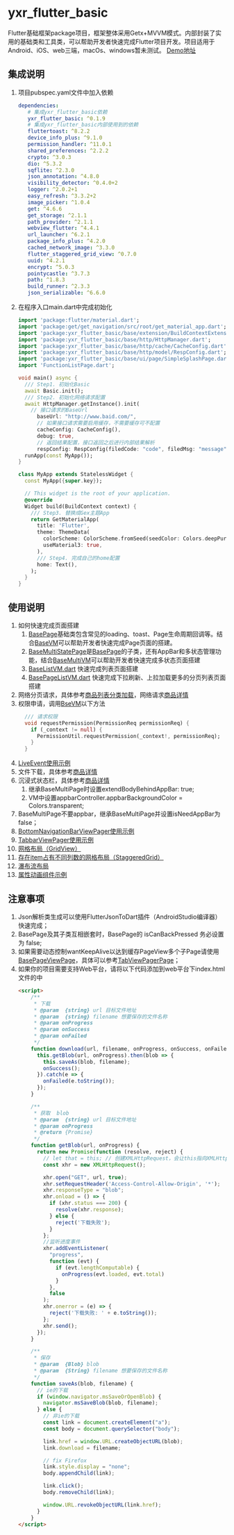 # yxr_flutter_basic
Flutter基础框架package项目，框架整体采用Getx+MVVM模式。内部封装了实用的基础类和工具类，可以帮助开发者快速完成Flutter项目开发。项目适用于Android、iOS、web三端，macOs、windows暂未测试。
[Demo地址](https://github.com/yxr2222222/FlutterDemo)

## 集成说明
1. 项目pubspec.yaml文件中加入依赖
   ```yaml
   dependencies:
      # 集成yxr_flutter_basic依赖
      yxr_flutter_basic: ^0.1.9
      # 集成yxr_flutter_basic内部使用到的依赖
      fluttertoast: ^8.2.2
      device_info_plus: ^9.1.0
      permission_handler: ^11.0.1
      shared_preferences: ^2.2.2
      crypto: ^3.0.3
      dio: ^5.3.2
      sqflite: ^2.3.0
      json_annotation: ^4.8.0
      visibility_detector: ^0.4.0+2
      logger: ^2.0.2+1
      easy_refresh: ^3.3.2+2
      image_picker: ^1.0.4
      get: ^4.6.6
      get_storage: ^2.1.1
      path_provider: ^2.1.1
      webview_flutter: ^4.4.1
      url_launcher: ^6.2.1
      package_info_plus: ^4.2.0
      cached_network_image: ^3.3.0
      flutter_staggered_grid_view: ^0.7.0
      uuid: ^4.2.1
      encrypt: ^5.0.3
      pointycastle: ^3.7.3
      path: ^1.8.3
      build_runner: ^2.3.3
      json_serializable: ^6.6.0
   ```
2. 在程序入口main.dart中完成初始化
   ```dart
   import 'package:flutter/material.dart';
   import 'package:get/get_navigation/src/root/get_material_app.dart';
   import 'package:yxr_flutter_basic/base/extension/BuildContextExtension.dart';
   import 'package:yxr_flutter_basic/base/http/HttpManager.dart';
   import 'package:yxr_flutter_basic/base/http/cache/CacheConfig.dart';
   import 'package:yxr_flutter_basic/base/http/model/RespConfig.dart';
   import 'package:yxr_flutter_basic/base/ui/page/SimpleSplashPage.dart';
   import 'FunctionListPage.dart';
   
   void main() async {
     /// Step1. 初始化Basic
     await Basic.init();
     /// Step2. 初始化网络请求配置
     await HttpManager.getInstance().init(
       // 接口请求的BaseUrl
         baseUrl: "http://www.baid.com/",
         // 如果接口请求需要启用缓存，不需要缓存可不配置
         cacheConfig: CacheConfig(),
         debug: true,
         // 返回结果配置，接口返回之后进行内部结果解析
         respConfig: RespConfig(filedCode: "code", filedMsg: "message", successCode: "200"));
     runApp(const MyApp());
   }
   
   class MyApp extends StatelessWidget {
     const MyApp({super.key});
   
     // This widget is the root of your application.
     @override
     Widget build(BuildContext context) {
       /// Step3. 替换成Gex主题App
       return GetMaterialApp(
         title: 'Flutter',
         theme: ThemeData(
           colorScheme: ColorScheme.fromSeed(seedColor: Colors.deepPurple),
           useMaterial3: true,
         ),
         /// Step4. 完成自己的home配置
         home: Text(),
       );
     }
   }
   ```

## 使用说明
1. 如何快速完成页面搭建
   1. [BasePage](./lib/base/ui/page/BasePage.dart)基础类包含常见的loading、toast、Page生命周期回调等。结合[BaseVM](./lib/base/vm/BaseVM.dart)可以帮助开发者快速完成Page页面的搭建。
   2. [BaseMultiStatePage](./lib/base/ui/page/BaseMultiStatePage.dart)是[BasePage](./lib/base/ui/page/BasePage.dart)的子类，还有AppBar和多状态管理功能，结合[BaseMultiVM](./lib/base/vm/BaseMultiVM.dart)可以帮助开发者快速完成多状态页面搭建
   3. [BaseListVM.dart](./lib/base/vm/BaseListVM.dart) 快速完成列表页面搭建
   4. [BasePageListVM.dart](./lib/base/vm/BasePageListVM.dart) 快速完成下拉刷新、上拉加载更多的分页列表页面搭建
2. 网络分页请求，具体参考[商品列表分类加载](https://github.com/yxr2222222/FlutterDemo/blob/master/lib/page/product/ProductListPage.dart)，网络请求[商品详情](https://github.com/yxr2222222/FlutterDemo/blob/master/lib/page/product/ProductDetailPage.dart)
3. 权限申请，调用[BseVM](./lib/base/vm/BaseVM.dart)以下方法
   ```dart
     /// 请求权限
     void requestPermission(PermissionReq permissionReq) {
       if (_context != null) {
         PermissionUtil.requestPermission(_context!, permissionReq);
       }
     }
   ```
4. [LiveEvent使用示例](https://github.com/yxr2222222/FlutterDemo/blob/master/lib/page/event/EventPage1.dart)
5. 文件下载，具体参考[商品详情](https://github.com/yxr2222222/FlutterDemo/blob/master/lib/page/product/ProductDetailPage.dart)
6. 沉浸式状态栏，具体参考[商品详情](https://github.com/yxr2222222/FlutterDemo/blob/master/lib/page/product/ProductDetailPage.dart)
   1. 继承BaseMultiPage时设置extendBodyBehindAppBar: true;
   2. VM中设置appbarController.appbarBackgroundColor = Colors.transparent;
7. BaseMultiPage不要appbar，继承BaseMultiPage并设置isNeedAppBar为false；
8. [BottomNavigationBarViewPager使用示例](https://github.com/yxr2222222/FlutterDemo/blob/master/lib/page/bottomtviewpager/BottomNavigationBarViewPagerPage.dart)
9. [TabbarViewPager使用示例](https://github.com/yxr2222222/FlutterDemo/blob/master/lib/page/tabviewpager/TabViewPagerPage.dart)
10. [网格布局（GridView）](https://github.com/yxr2222222/FlutterDemo/blob/master/lib/page/grid/GridPage.dart)
11. [存在item占有不同列数的网格布局（StaggeredGrid）](https://github.com/yxr2222222/FlutterDemo/blob/master/lib/page/grid/StaggeredGridPage.dart)
12. [瀑布流布局](https://github.com/yxr2222222/FlutterDemo/blob/master/lib/page/grid/WaterfallGridPage.dart)
12. [属性动画组件示例](https://github.com/yxr2222222/FlutterDemo/blob/master/lib/page/anima/AnimaPage.dart)

## 注意事项
1. Json解析类生成可以使用FlutterJsonToDart插件（AndroidStudio编译器）快速完成；
2. BasePage及其子类互相嵌套时，BasePage的 isCanBackPressed 务必设置为 false;
3. 如果需要动态控制wantKeepAlive以达到缓存PageView多个子Page请使用[BasePageViewPage](./lib/base/ui/page/BasePageViewPage.dart)，具体可以参考[TabViewPagerPage](https://github.com/yxr2222222/FlutterDemo/blob/master/lib/page/tabviewpager/TabViewPagerPage.dart)；
4. 如果你的项目需要支持Web平台，请将以下<script></script>代码添加到web平台下index.html文件的<script>...</script>中
   ```html
   <script>
       /**
        * 下载
        * @param  {string} url 目标文件地址
        * @param  {string} filename 想要保存的文件名称
        * @param onProgress
        * @param onSuccess
        * @param onFailed
        */
       function download(url, filename, onProgress, onSuccess, onFailed) {
         this.getBlob(url, onProgress).then(blob => {
           this.saveAs(blob, filename);
           onSuccess();
         }).catch(e => {
           onFailed(e.toString());
         });
       }
   
       /**
        * 获取  blob
        * @param  {string} url 目标文件地址
        * @param onProgress
        * @return {Promise}
        */
       function getBlob(url, onProgress) {
         return new Promise(function (resolve, reject) {
           // let that = this; // 创建XMLHttpRequest，会让this指向XMLHttpRequest，所以先接收一下this
           const xhr = new XMLHttpRequest();
   
           xhr.open("GET", url, true);
           xhr.setRequestHeader('Access-Control-Allow-Origin', '*');
           xhr.responseType = "blob";
           xhr.onload = () => {
             if (xhr.status === 200) {
               resolve(xhr.response);
             } else {
               reject('下载失败');
             }
           };
           //监听进度事件
           xhr.addEventListener(
             "progress",
             function (evt) {
               if (evt.lengthComputable) {
                 onProgress(evt.loaded, evt.total)
               }
             },
             false
           );
           xhr.onerror = (e) => {
             reject('下载失败: ' + e.toString());
           };
           xhr.send();
         });
       }
   
       /**
        * 保存
        * @param  {Blob} blob
        * @param  {String} filename 想要保存的文件名称
        */
       function saveAs(blob, filename) {
         // ie的下载
         if (window.navigator.msSaveOrOpenBlob) {
           navigator.msSaveBlob(blob, filename);
         } else {
           // 非ie的下载
           const link = document.createElement("a");
           const body = document.querySelector("body");
   
           link.href = window.URL.createObjectURL(blob);
           link.download = filename;
   
           // fix Firefox
           link.style.display = "none";
           body.appendChild(link);
   
           link.click();
           body.removeChild(link);
   
           window.URL.revokeObjectURL(link.href);
         }
       }
   </script>
   ```

